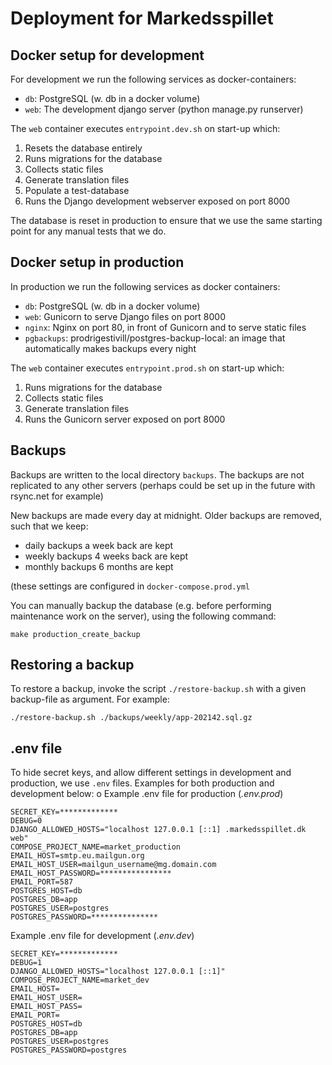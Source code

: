 Deployment for Markedsspillet
=============================

Docker setup for development
----------------------------
For development we run the following services as docker-containers:

 - `db`: PostgreSQL (w. db in a docker volume)
 - `web`: The development django server (python manage.py runserver)

The `web` container executes `entrypoint.dev.sh` on start-up which:
 1. Resets the database entirely
 2. Runs migrations for the database
 3. Collects static files
 4. Generate translation files
 5. Populate a test-database
 6. Runs the Django development webserver exposed on port 8000

The database is reset in production to ensure that we use the same
starting point for any manual tests that we do.

Docker setup in production
--------------------------
In production we run the following services as docker containers:
 - `db`: PostgreSQL (w. db in a docker volume)
 - `web`: Gunicorn to serve Django files on port 8000
 - `nginx`: Nginx on port 80, in front of Gunicorn and to serve static files
 - `pgbackups`: prodrigestivill/postgres-backup-local: an image that automatically makes backups every night

The `web` container executes `entrypoint.prod.sh` on start-up which:
 1. Runs migrations for the database
 2. Collects static files
 3. Generate translation files
 4. Runs the Gunicorn server exposed on port 8000

Backups
-------
Backups are written to the local directory `backups`. The backups are
not replicated to any other servers (perhaps could be set up in the
future with rsync.net for example)

New backups are made every day at midnight. Older backups are removed,
such that we keep:
 - daily backups a week back are kept
 - weekly backups 4 weeks back are kept
 - monthly backups 6 months are kept

(these settings are configured in `docker-compose.prod.yml`

You can manually backup the database (e.g. before performing
maintenance work on the server), using the following command:

```
make production_create_backup
```

Restoring a backup
------------------

To restore a backup, invoke the script `./restore-backup.sh` with a
given backup-file as argument. For example:
 
```
./restore-backup.sh ./backups/weekly/app-202142.sql.gz
```

.env file
---------

To hide secret keys, and allow different settings in development and
production, we use `.env` files. Examples for both production and development below:
o
Example .env file for production (*.env.prod*)
```
SECRET_KEY=*************
DEBUG=0
DJANGO_ALLOWED_HOSTS="localhost 127.0.0.1 [::1] .markedsspillet.dk web"
COMPOSE_PROJECT_NAME=market_production
EMAIL_HOST=smtp.eu.mailgun.org
EMAIL_HOST_USER=mailgun_username@mg.domain.com
EMAIL_HOST_PASSWORD=****************
EMAIL_PORT=587
POSTGRES_HOST=db
POSTGRES_DB=app
POSTGRES_USER=postgres
POSTGRES_PASSWORD=***************
```

Example .env file for development (*.env.dev*)
```
SECRET_KEY=*************
DEBUG=1
DJANGO_ALLOWED_HOSTS="localhost 127.0.0.1 [::1]"
COMPOSE_PROJECT_NAME=market_dev
EMAIL_HOST=
EMAIL_HOST_USER=
EMAIL_HOST_PASS=
EMAIL_PORT=
POSTGRES_HOST=db
POSTGRES_DB=app
POSTGRES_USER=postgres
POSTGRES_PASSWORD=postgres
```
